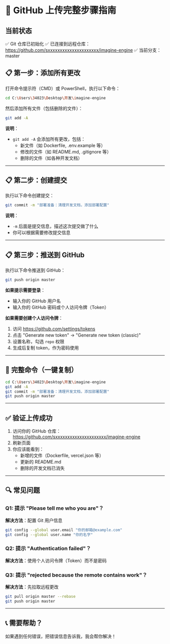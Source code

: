 # 🚀 GitHub 上传完整步骤指南

## 当前状态
✅ Git 仓库已初始化
✅ 已连接到远程仓库：https://github.com/sxxxxxxxxxxxxxxxxxxxxx/imagine-engine
✅ 当前分支：master

## 📋 第一步：添加所有更改

打开命令提示符（CMD）或 PowerShell，执行以下命令：

```bash
cd C:\Users\34023\Desktop\开发\imagine-engine
```

然后添加所有文件（包括删除的文件）：

```bash
git add -A
```

**说明**：
- `git add -A` 会添加所有更改，包括：
  - 新文件（如 Dockerfile, .env.example 等）
  - 修改的文件（如 README.md, .gitignore 等）
  - 删除的文件（如各种开发文档）

---

## 📋 第二步：创建提交

执行以下命令创建提交：

```bash
git commit -m "部署准备：清理开发文档，添加部署配置"
```

**说明**：
- `-m` 后面是提交信息，描述这次提交做了什么
- 你可以根据需要修改提交信息

---

## 📋 第三步：推送到 GitHub

执行以下命令推送到 GitHub：

```bash
git push origin master
```

**如果提示需要登录**：
- 输入你的 GitHub 用户名
- 输入你的 GitHub 密码或个人访问令牌（Token）

**如果需要创建个人访问令牌**：
1. 访问 https://github.com/settings/tokens
2. 点击 "Generate new token" → "Generate new token (classic)"
3. 设置名称，勾选 `repo` 权限
4. 生成后复制 token，作为密码使用

---

## 🎯 完整命令（一键复制）

```bash
cd C:\Users\34023\Desktop\开发\imagine-engine
git add -A
git commit -m "部署准备：清理开发文档，添加部署配置"
git push origin master
```

---

## ✅ 验证上传成功

1. 访问你的 GitHub 仓库：https://github.com/sxxxxxxxxxxxxxxxxxxxxx/imagine-engine
2. 刷新页面
3. 你应该能看到：
   - 新增的文件（Dockerfile, vercel.json 等）
   - 更新的 README.md
   - 删除的开发文档已消失

---

## 🔍 常见问题

### Q1: 提示 "Please tell me who you are"？
**解决方法**：配置 Git 用户信息
```bash
git config --global user.email "你的邮箱@example.com"
git config --global user.name "你的名字"
```

### Q2: 提示 "Authentication failed"？
**解决方法**：使用个人访问令牌（Token）而不是密码

### Q3: 提示 "rejected because the remote contains work"？
**解决方法**：先拉取远程更改
```bash
git pull origin master --rebase
git push origin master
```

---

## 📞 需要帮助？

如果遇到任何错误，把错误信息告诉我，我会帮你解决！
